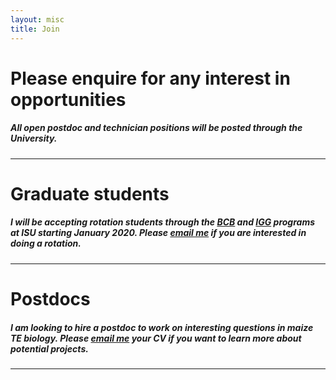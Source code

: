 ```yaml
---
layout: misc
title: Join
---
```



# Please enquire for any interest in opportunities 

##### All open postdoc and technician positions will be posted through the University. 


___

# Graduate students

##### I will be accepting rotation students through the [BCB](https://www.bcb.iastate.edu/) and [IGG]( https://www.genetics.iastate.edu/) programs at ISU starting January 2020. Please [email me](/misc/contact/) if you are interested in doing a rotation.

___

# Postdocs

##### I am looking to hire a postdoc to work on interesting questions in maize TE biology. Please [email me](/misc/contact/) your CV if you want to learn more about potential projects.

 
___
